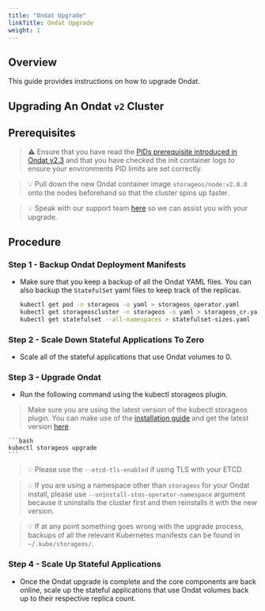 ```yaml
---
title: "Ondat Upgrade"
linkTitle: Ondat Upgrade
weight: 1
---
```

## Overview

This guide provides instructions on how to upgrade Ondat.

## Upgrading An Ondat `v2` Cluster

## Prerequisites

> ⚠️ Ensure that you have read the [PIDs prerequisite introduced in Ondat v2.3](/docs/prerequisites/pidlimits) and that you have checked the init container logs to ensure your environments PID limits are set correctly.

> 💡 Pull down the new Ondat container image `storageos/node:v2.8.0` onto the nodes beforehand so that the cluster spins up faster.

> 💡 Speak with our support team [here](/docs/support/) so we can assist you with your upgrade.

## Procedure

### Step 1 - Backup Ondat Deployment Manifests

* Make sure that you keep a backup of all the Ondat YAML files. You can also backup the `StatefulSet` yaml files to keep track of the replicas.

    ```bash
    kubectl get pod -n storageos -o yaml > storageos_operator.yaml
    kubectl get storageoscluster -n storageos -o yaml > storageos_cr.yaml
    kubectl get statefulset --all-namespaces > statefulset-sizes.yaml
    ```

### Step 2 - Scale Down Stateful Applications To Zero

* Scale all of the stateful applications that use Ondat volumes to 0.

### Step 3 - Upgrade Ondat

* Run the following command using the kubectl storageos plugin.

> Make sure you are using the latest version of the kubectl storageos plugin. You can make use of the [installation guide](/docs/reference/kubectl-plugin/) and get the latest version [here](https://github.com/storageos/kubectl-storageos).

    ```bash
    kubectl storageos upgrade
    ```

> 💡 Please use the `--etcd-tls-enabled` if using TLS with your ETCD.

> 💡 If you are using a namespace other than `storageos` for your Ondat install, please use `--uninstall-stos-operator-namespace` argument because it uninstalls the cluster first and then reinstalls it with the new version.

> 💡 If at any point something goes wrong with the upgrade process, backups of all the relevant Kubernetes manifests can be found in `~/.kube/storageos/`.

### Step 4 - Scale Up Stateful Applications

* Once the Ondat upgrade is complete and the core components are back online, scale up the stateful applications that use Ondat volumes back up to their respective replica count.
